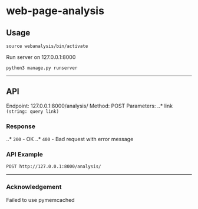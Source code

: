 # web-page-analysis

## Usage
```shell
source webanalysis/bin/activate
```

Run server on 127.0.0.1:8000
```python3
python3 manage.py runserver
```
-----

## API
Endpoint: 127.0.0.1:8000/analysis/
Method: POST
Parameters:
..* link `(string: query link)`

### Response
..* `200` - OK
..* `400` - Bad request with error message

### API Example
```
POST http://127.0.0.1:8000/analysis/ 
```



-----
### Acknowledgement
Failed to use pymemcached



